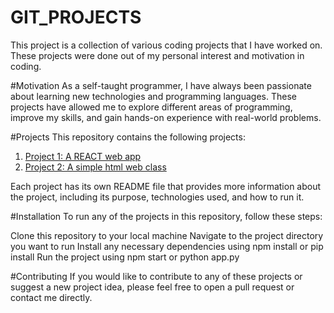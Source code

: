 # GIT_PROJECTS

This project is a collection of various coding projects that I have worked on. These projects were done out of my personal interest and motivation in coding.

#Motivation
As a self-taught programmer, I have always been passionate about learning new technologies and programming languages. These projects have allowed me to explore different areas of programming, improve my skills, and gain hands-on experience with real-world problems.

#Projects
This repository contains the following projects:

1. [Project 1: A REACT web app](https://github.com/Silvokyda/GIT_PROJECTS/tree/index.html/BOOKING%20SYSTEM/my_app)
2. [Project 2: A simple html web class](https://github.com/Silvokyda/GIT_PROJECTS/tree/index.html/UCU_CAT2)

Each project has its own README file that provides more information about the project, including its purpose, technologies used, and how to run it.

#Installation
To run any of the projects in this repository, follow these steps:

Clone this repository to your local machine
Navigate to the project directory you want to run
Install any necessary dependencies using npm install or pip install
Run the project using npm start or python app.py

#Contributing
If you would like to contribute to any of these projects or suggest a new project idea, please feel free to open a pull request or contact me directly.
